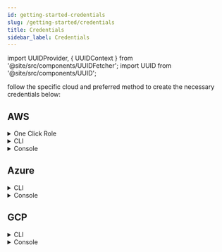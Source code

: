 ```yaml
---
id: getting-started-credentials
slug: /getting-started/credentials
title: Credentials
sidebar_label: Credentials
---
```


import UUIDProvider, { UUIDContext } from '@site/src/components/UUIDFetcher';
import UUID from '@site/src/components/UUID';

<UUIDProvider>

follow the specific cloud and preferred method to create the necessary credentials below:

## AWS

<details>
<summary>One Click Role</summary>

</details>

<details>
<summary>CLI</summary>

### How Massdriver uses your role

To keep your environment secure, Massdriver uses a role with a trust policy to access your AWS account for provisioning and monitoring of your infrastructure. The account that assumes this role is private and has no access from the public internet.

### Create a role with a trust policy

Run the following command with the [AWS CLI](https://docs.aws.amazon.com/cli/latest/userguide/getting-started-install.html). Replace `<UUID HERE>` with <UUID />. Save it for importing the role in to Massdriver.

```bash
aws iam create-role --role-name=massdriver-provisioner --description="Massdriver Cloud Provisioning Role" --assume-role-policy-document='{"Version":"2012-10-17","Statement":[{"Sid":"MassdriverCloudProvisioner","Effect":"Allow","Principal":{"AWS":["308878630280"]},"Action":"sts:AssumeRole","Condition":{"StringEquals":{ "sts:ExternalId":"<UUID HERE>"}}}]}'
```

### Assign the role administrator privileges

Fill in the role name used above and run this command to give Massdriver administrator privileges.

```bash
aws iam attach-role-policy --role-name={{ROLE_NAME}} --policy-arn arn:aws:iam::aws:policy/AdministratorAccess
```

## Import role to Massdriver

In the form to the left, name the credential as your AWS account for use within Massdriver and fill in both the aws arn as `arn:aws:iam::YOUR_AWS_ACCOUNT_ID:role/{{ROLE_NAME}}` and the external ID. Click submit and head to the projects page to start building your infrastructure.

</details>

<details>

<summary>Console</summary>

### How Massdriver uses your role

To keep your environment secure, Massdriver uses a role with a trust policy to access your AWS account for provisioning and monitoring of your infrastructure. The account that assumes this role is private and has no access from the public internet.

### Create a role

1. Sign in to the [AWS Management Console](https://aws.amazon.com/console/)
2. In the search bar, type `IAM` and select the IAM service
3. In the left-hand menu, select `Roles`
4. Click `Create role`

![roles](./aws-select-roles.png)

5. Select `Another AWS account` for the role type

![roles](./aws-another-account.png)

6. For the account ID enter `308878630280`. This is the Massdriver account which contains the role that will use the one you are creating now
7. Check the Require external ID box and enter <UUID />.
8. Make sure that the Require MFA option is unchecked

![roles](./aws-settings.png)

9. Click "Next: Permissions"
10. Select the `AdministratorAccess` policy

![roles](./aws-policy.png)

11. Select `Next: Tags`
12. Add a tag with the key `massdriver`

![roles](./aws-tags.png)

13. Add a name and a description to the role. Save the role name for entry in to the form to the left

![roles](./aws-review.png)

14. In Massdriver, name the credential as your AWS account
15. Paste the AWS arn for the role in the appropriate field with the format:

```bash
arn:aws:iam::YOUR_AWS_ACCOUNT_ID:role/ROLE_NAME
```

16. If you haven't already paste your external ID in to the appropriate field
17. Submit the role to Massdriver and head to the projects page to begin provisioning infrastruture.

</details>

## Azure

<details>
<summary>CLI</summary>

### Install Azure CLI

To get started, you'll need the [Azure CLI](https://learn.microsoft.com/en-us/cli/azure/install-azure-cli) installed locally on your machine. The Azure Cloud Shell available in the Azure Portal does **not** have the ability to grant the service principal the required permissions.

2. Obtain your **subscription ID**

Paste this script into the command-line to list your subscriptions:

```bash
az account list --output table
```

Copy the value of the `SubscriptionId` and `TenantId` you want to use and paste it into Massdriver under **Subscription ID** and **Tenant ID**, and also store the `SubscriptionId` for the next step.

3. Paste this script in the command-line to create an Azure service principal, and replace `<mySubscriptionID>` with the subscription ID you copied from the last step:

```bash
az ad sp create-for-rbac --name massdriver-service-principal \
                         --role owner \
                         --scopes /subscriptions/<mySubscriptionID>
```

4. Copy the following attributes and paste them into Massdriver:

- appId &rarr; **Client ID**
- password &rarr; **Client Secret**

Once finished, click the **Submit** button in Massdriver to create your credential.

</details>

<details>
<summary>Console</summary>

### Registering the service principal app in Azure AD

1. Sign into your Azure account through the [Azure portal](https://portal.azure.com/)
2. Search for and select **Microsoft Entra ID**
3. Select **App registration**
4. Select **New registration**

![Massdriver example 1](./azure-spcreate1.png "Massdriver example 1")

5. Name your application: `massdriver-service-principal`
6. Select **Accounts in this organization directory only**
7. Leave **Redirect URI** blank

![Massdriver example 2](./azure-spcreate2.png "Massdriver example 2")

8. Click **Register**
9. On the Overview menu, copy the following values and paste them into Massdriver:

- Application (client) ID &rarr; **Client ID**
- Directory (tenant) ID &rarr; **Tenant ID**

![Massdriver example 3](./azure-spcreate3.png "Massdriver example 3")

10. Select **Certificates & secrets** on the left
11. Select **New client secret**
12. Set the description to `platform`, set expiration date, and click **Add**

![Massdriver example 4](./azure-spcreate4.png "Massdriver example 4")

1. Copy the **Value** password and paste into Massdriver under **Client Secret**. <span style={{ color: 'red' }}>**Do not use the Secret ID**</span>.

![Massdriver example 5](./azure-spcreate6.png "Massdriver example 5")

### Assign subscription Owner the service principal

1. In the Azure portal, search for and select **Subscription**
2. Select the subscription you want to use in Massdriver
3. In the Overview menu, copy your **Subscription ID** and paste it into Massdriver under **Subscription ID**
4. Select **Access control (IAM)**
5. Select **Add** > **Add role assignment**
6. Select **Privileged Administrator Roles** tab and then the **Owner** role and click **Next**
7. Select **Select members**, search for `massdriver-service-principal`, click on the service principal, and then click **Select** at the bottom, then **Next**
8. Select **Allow user to assign all roles except privileged administrator roles** and click **Next** then **Review + assign** twice to finish.

### Adding the Azure service principal to your Massdriver organization

1. In Massdriver, click on the menu on the top left and expand **Organization Settings**
2. Click **Configure Credentials**
3. Select **Azure Service Principal**
4. Set the credential name to your subscription name
5. Fill in the fields as guided below:

- Client ID (appId in Azure CLI)
- Client Secret (service principal password)
- Subscription ID
- Tenant ID (tenant in Azure CLI)

</details>

## GCP

<details>
<summary>CLI</summary>

</details>

<details>
<summary>Console</summary>

</details>

</UUIDProvider>
